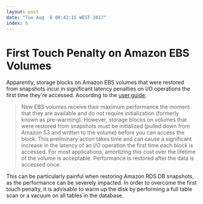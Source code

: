```yaml
---
layout: post
date: "Tue Aug  8 00:42:15 WEST 2017"
index: 6
---
```


# First Touch Penalty on Amazon EBS Volumes

Apparently, storage blocks on Amazon EBS volumes that were restored from
snapshots incur in significant latency penalties on I/O operations the first
time they're accessed. According to the [user guide][user-guide]:

> New EBS volumes receive their maximum performance the moment that they are
> available and do not require initialization (formerly known as pre-warming).
> However, storage blocks on volumes that were restored from snapshots must be
> initialized (pulled down from Amazon S3 and written to the volume) before you
> can access the block. This preliminary action takes time and can cause a
> significant increase in the latency of an I/O operation the first time each
> block is accessed. For most applications, amortizing this cost over the
> lifetime of the volume is acceptable. Performance is restored after the data
> is accessed once.

This can be particularly painful when restoring Amazon RDS DB snapshots, as the
performance can be severely impacted. In order to overcome the first touch
penalty, it is advisable to warm up the disk by performing a full table scan or
a vacuum on all tables in the database.

[user-guide]: http://docs.aws.amazon.com/AWSEC2/latest/UserGuide/ebs-initialize.html
